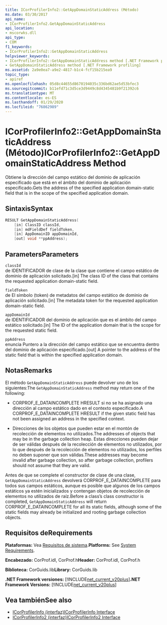 ```yaml
---
title: ICorProfilerInfo2::GetAppDomainStaticAddress (Método)
ms.date: 03/30/2017
api_name:
- ICorProfilerInfo2.GetAppDomainStaticAddress
api_location:
- mscorwks.dll
api_type:
- COM
f1_keywords:
- ICorProfilerInfo2::GetAppDomainStaticAddress
helpviewer_keywords:
- ICorProfilerInfo2::GetAppDomainStaticAddress method [.NET Framework profiling]
- GetAppDomainStaticAddress method [.NET Framework profiling]
ms.assetid: 2a9e0ea7-a9e2-4817-b1c4-fcf15b215ea9
topic_type:
- apiref
ms.openlocfilehash: 05d8c44655d8670194035c336bd62ae5d53bfec3
ms.sourcegitcommit: b11efd71c3d5ce3d9449c8d4345481b9f21392c6
ms.translationtype: MT
ms.contentlocale: es-ES
ms.lasthandoff: 01/29/2020
ms.locfileid: "76862989"
---
```

# <a name="icorprofilerinfo2getappdomainstaticaddress-method"></a><span data-ttu-id="0788f-102">ICorProfilerInfo2::GetAppDomainStaticAddress (Método)</span><span class="sxs-lookup"><span data-stu-id="0788f-102">ICorProfilerInfo2::GetAppDomainStaticAddress Method</span></span>
<span data-ttu-id="0788f-103">Obtiene la dirección del campo estático del dominio de aplicación especificado que está en el ámbito del dominio de aplicación especificado.</span><span class="sxs-lookup"><span data-stu-id="0788f-103">Gets the address of the specified application domain-static field that is in the scope of the specified application domain.</span></span>  
  
## <a name="syntax"></a><span data-ttu-id="0788f-104">Sintaxis</span><span class="sxs-lookup"><span data-stu-id="0788f-104">Syntax</span></span>  
  
```cpp  
RESULT GetAppDomainStaticAddress(  
    [in] ClassID classId,  
    [in] mdFieldDef fieldToken,  
    [in] AppDomainID appDomainId,  
    [out] void **ppAddress);  
```  
  
## <a name="parameters"></a><span data-ttu-id="0788f-105">Parameters</span><span class="sxs-lookup"><span data-stu-id="0788f-105">Parameters</span></span>  
 `classId`  
 <span data-ttu-id="0788f-106">de IDENTIFICADOR de clase de la clase que contiene el campo estático de dominio de aplicación solicitado.</span><span class="sxs-lookup"><span data-stu-id="0788f-106">[in] The class ID of the class that contains the requested application domain-static field.</span></span>  
  
 `fieldToken`  
 <span data-ttu-id="0788f-107">de El símbolo (token) de metadatos del campo estático de dominio de aplicación solicitado.</span><span class="sxs-lookup"><span data-stu-id="0788f-107">[in] The metadata token for the requested application domain-static field.</span></span>  
  
 `appDomainId`  
 <span data-ttu-id="0788f-108">de IDENTIFICADOR del dominio de aplicación que es el ámbito del campo estático solicitado.</span><span class="sxs-lookup"><span data-stu-id="0788f-108">[in] The ID of the application domain that is the scope for the requested static field.</span></span>  
  
 `ppAddress`  
 <span data-ttu-id="0788f-109">enuncia Puntero a la dirección del campo estático que se encuentra dentro del dominio de aplicación especificado.</span><span class="sxs-lookup"><span data-stu-id="0788f-109">[out] A pointer to the address of the static field that is within the specified application domain.</span></span>  
  
## <a name="remarks"></a><span data-ttu-id="0788f-110">Notas</span><span class="sxs-lookup"><span data-stu-id="0788f-110">Remarks</span></span>  
 <span data-ttu-id="0788f-111">El método `GetAppDomainStaticAddress` puede devolver uno de los siguientes:</span><span class="sxs-lookup"><span data-stu-id="0788f-111">The `GetAppDomainStaticAddress` method may return one of the following:</span></span>  
  
- <span data-ttu-id="0788f-112">CORPROF_E_DATAINCOMPLETE HRESULT si no se ha asignado una dirección al campo estático dado en el contexto especificado.</span><span class="sxs-lookup"><span data-stu-id="0788f-112">A CORPROF_E_DATAINCOMPLETE HRESULT if the given static field has not been assigned an address in the specified context.</span></span>  
  
- <span data-ttu-id="0788f-113">Direcciones de los objetos que pueden estar en el montón de recolección de elementos no utilizados.</span><span class="sxs-lookup"><span data-stu-id="0788f-113">The addresses of objects that may be in the garbage collection heap.</span></span> <span data-ttu-id="0788f-114">Estas direcciones pueden dejar de ser válidas después de la recolección de elementos no utilizados, por lo que después de la recolección de elementos no utilizados, los perfiles no deben suponer que son válidas.</span><span class="sxs-lookup"><span data-stu-id="0788f-114">These addresses may become invalid after garbage collection, so after garbage collection, profilers should not assume that they are valid.</span></span>  
  
 <span data-ttu-id="0788f-115">Antes de que se complete el constructor de clase de una clase, `GetAppDomainStaticAddress` devolverá CORPROF_E_DATAINCOMPLETE para todos sus campos estáticos, aunque es posible que algunos de los campos estáticos ya estén inicializados y contengan objetos de recolección de elementos no utilizados de raíz.</span><span class="sxs-lookup"><span data-stu-id="0788f-115">Before a class’s class constructor is completed, `GetAppDomainStaticAddress` will return CORPROF_E_DATAINCOMPLETE for all its static fields, although some of the static fields may already be initialized and rooting garbage collection objects.</span></span>  
  
## <a name="requirements"></a><span data-ttu-id="0788f-116">Requisitos de</span><span class="sxs-lookup"><span data-stu-id="0788f-116">Requirements</span></span>  
 <span data-ttu-id="0788f-117">**Plataformas:** Vea [Requisitos de sistema](../../../../docs/framework/get-started/system-requirements.md).</span><span class="sxs-lookup"><span data-stu-id="0788f-117">**Platforms:** See [System Requirements](../../../../docs/framework/get-started/system-requirements.md).</span></span>  
  
 <span data-ttu-id="0788f-118">**Encabezado:** CorProf.idl, CorProf.h</span><span class="sxs-lookup"><span data-stu-id="0788f-118">**Header:** CorProf.idl, CorProf.h</span></span>  
  
 <span data-ttu-id="0788f-119">**Biblioteca:** CorGuids.lib</span><span class="sxs-lookup"><span data-stu-id="0788f-119">**Library:** CorGuids.lib</span></span>  
  
 <span data-ttu-id="0788f-120">**.NET Framework versiones:** [!INCLUDE[net_current_v20plus](../../../../includes/net-current-v20plus-md.md)]</span><span class="sxs-lookup"><span data-stu-id="0788f-120">**.NET Framework Versions:** [!INCLUDE[net_current_v20plus](../../../../includes/net-current-v20plus-md.md)]</span></span>  
  
## <a name="see-also"></a><span data-ttu-id="0788f-121">Vea también</span><span class="sxs-lookup"><span data-stu-id="0788f-121">See also</span></span>

- [<span data-ttu-id="0788f-122">ICorProfilerInfo (interfaz)</span><span class="sxs-lookup"><span data-stu-id="0788f-122">ICorProfilerInfo Interface</span></span>](icorprofilerinfo-interface.md)
- [<span data-ttu-id="0788f-123">ICorProfilerInfo2 (interfaz)</span><span class="sxs-lookup"><span data-stu-id="0788f-123">ICorProfilerInfo2 Interface</span></span>](icorprofilerinfo2-interface.md)
